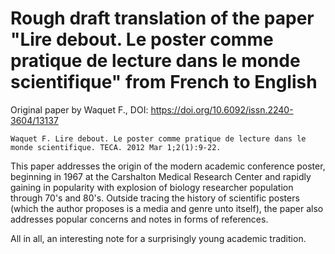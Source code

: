 # Rough draft translation of the paper "Lire debout. Le poster comme pratique de lecture dans le monde scientifique" from French to English

Original paper by Waquet F., DOI: https://doi.org/10.6092/issn.2240-3604/13137 

`
Waquet F. Lire debout. Le poster comme pratique de lecture dans le monde scientifique. TECA. 2012 Mar 1;2(1):9-22.
`

This paper addresses the origin of the modern academic conference poster, beginning in 1967 at the Carshalton Medical Research Center and rapidly gaining in popularity with explosion of biology researcher population through 70's and 80's. Outside tracing the history of scientific posters (which the author proposes is a media and genre unto itself), the paper also addresses popular concerns and notes in forms of references. 

All in all, an interesting note for a surprisingly young academic tradition. 
